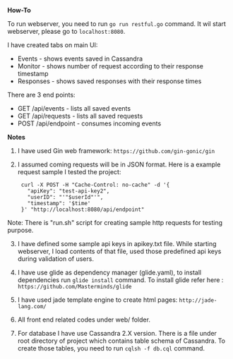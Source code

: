 **How-To**

To run webserver, you need to run `go run restful.go` command. It wil start webserver, please go to `localhost:8080`.

I have created tabs on main UI:
 * Events - shows events saved in Cassandra
 * Monitor - shows number of request according to their response timestamp
 * Responses - shows saved responses with their response times

There are 3 end points:
 * GET /api/events - lists all saved events
 * GET /api/requests - lists all saved requests
 * POST /api/endpoint - consumes incoming events

**Notes**

1) I have used Gin web framework: `https://github.com/gin-gonic/gin`

2) I assumed coming requests will be in JSON format. Here is a example request sample I tested the project:

  		curl -X POST -H "Cache-Control: no-cache" -d '{
          "apiKey": "test-api-key2",
          "userID": "'"$userId"'",
          "timestamp": '$time'
 	    }' "http://localhost:8080/api/endpoint"

  Note: There is "run.sh" script for creating sample http requests for testing purpose.

3) I have defined some sample api keys in apikey.txt file. While starting webserver, I load contents of that file, used those predefined api keys during validation of users.

4) I have use glide as dependency manager (glide.yaml), to install dependencies run `glide install` command. To install glide refer here : `https://github.com/Masterminds/glide`

5) I have used jade template engine to create html pages: `http://jade-lang.com/`

6) All front end related codes under web/ folder.

7) For database I have use Cassandra 2.X version. There is a file under root directory of project which contains
table schema of Cassandra. To create those tables, you need to run `cqlsh -f db.cql` command.
